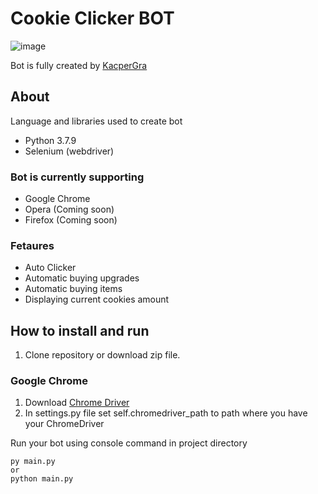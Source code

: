 # Cookie Clicker BOT
![image](https://user-images.githubusercontent.com/56999262/127496714-65aaef56-1b9e-4187-95c5-ac36053c2ef5.png)

Bot is fully created by [KacperGra](https://github.com/KacperGra)

## About
Language and libraries used to create bot
- Python 3.7.9
- Selenium (webdriver)

### Bot is currently supporting
- Google Chrome
- Opera (Coming soon)
- Firefox (Coming soon)

### Fetaures
- Auto Clicker
- Automatic buying upgrades
- Automatic buying items
- Displaying current cookies amount

## How to install and run
1. Clone repository or download zip file.

### Google Chrome 
1. Download [Chrome Driver](https://chromedriver.chromium.org)
2. In settings.py file set self.chromedriver_path to path where you have your ChromeDriver

Run your bot using console command in project directory
```
py main.py
or 
python main.py
```

